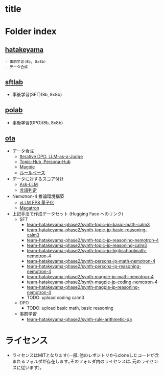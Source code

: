 
# title


# Folder index
## [hatakeyama](hatakeyama)
    - 事前学習(8b, 8x8b)
    - データ合成

## [sftlab](sftlab)
- 事後学習(SFT)(8b, 8x8b)
  
## [polab](polab)
- 事後学習(DPO)(8b, 8x8b)

## [ota](ota)
- データ合成
  - [Iterative DPO, LLM-as-a-Judge](ota/iterative-dpo)
  - [Topic-Hub, Persona-Hub](ota/topic-hub)
  - [Magpie](ota/magpie)
  - [ルールベース](ota/rule-based)
- データに対するスコア付け
  - [Ask-LLM](ota/ask-llm)
  - [言語判定](ota/lang-identifier)
- Nemotron-4 推論環境構築
  - [vLLM FP8 量子化](ota/nemotron-vllm-fp8)
  - [Megatron](ota/nemotron-megatron)
- 上記手法で作成データセット (Hugging Face へのリンク)
  - SFT
    - [team-hatakeyama-phase2/synth-topic-jp-basic-math-calm3](https://huggingface.co/datasets/team-hatakeyama-phase2/synth-topic-jp-basic-math-calm3)
    - [team-hatakeyama-phase2/synth-topic-jp-basic-reasoning-calm3](https://huggingface.co/datasets/team-hatakeyama-phase2/synth-topic-jp-basic-reasoning-calm3)
    - [team-hatakeyama-phase2/synth-topic-jp-reasoning-nemotron-4](https://huggingface.co/datasets/team-hatakeyama-phase2/synth-topic-jp-reasoning-nemotron-4)
    - [team-hatakeyama-phase2/synth-topic-jp-reasoning-calm3](https://huggingface.co/datasets/team-hatakeyama-phase2/synth-topic-jp-reasoning-calm3)
    - [team-hatakeyama-phase2/synth-topic-jp-highschoolmath-nemotron-4](https://huggingface.co/datasets/team-hatakeyama-phase2/synth-topic-jp-highschoolmath-nemotron-4)
    - [team-hatakeyama-phase2/synth-persona-jp-math-nemotron-4](https://huggingface.co/datasets/team-hatakeyama-phase2/synth-persona-jp-math-nemotron-4)
    - [team-hatakeyama-phase2/synth-persona-jp-reasoning-nemotron-4](https://huggingface.co/datasets/team-hatakeyama-phase2/synth-persona-jp-reasoning-nemotron-4)
    - [team-hatakeyama-phase2/synth-magpie-jp-math-nemotron-4](https://huggingface.co/datasets/team-hatakeyama-phase2/synth-magpie-jp-math-nemotron-4)
    - [team-hatakeyama-phase2/synth-magpie-jp-coding-nemotron-4](https://huggingface.co/datasets/team-hatakeyama-phase2/synth-magpie-jp-coding-nemotron-4)
    - [team-hatakeyama-phase2/synth-magpie-jp-reasoning-nemotron-4](https://huggingface.co/datasets/team-hatakeyama-phase2/synth-magpie-jp-reasoning-nemotron-4)
    - TODO: upload coding calm3
  - DPO
    - TODO: upload basic math, basic reasoning
  - 事前学習
    - [team-hatakeyama-phase2/synth-rule-arithmetic-qa](https://huggingface.co/datasets/team-hatakeyama-phase2/synth-rule-arithmetic-qa)

# ライセンス
- ライセンスはMITとなります(一部､他のレポジトリからcloneしたコードが含まれるフォルダが存在します｡そのフォルダ内のライセンスは､元のライセンスに従います)｡
